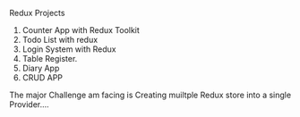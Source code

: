 Redux Projects
1. Counter App with Redux Toolkit
2. Todo List with redux
3. Login System with Redux
4. Table Register.
5. Diary App
5. CRUD APP


The major Challenge am facing is Creating muiltple Redux store into a single Provider....
